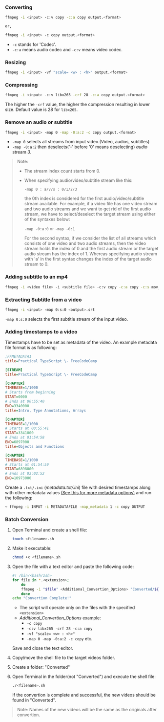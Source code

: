 ### Converting

```sh
ffmpeg -i <input> -c:v copy -c:a copy output.<format>

or,

ffmpeg -i <input> -c copy output.<format>
```

* `-c` stands for 'Codec'.
* `-c:a` means audio codec and `-c:v` means video codec.

### Resizing

```sh
ffmpeg -i <input> -vf "scale= <w> : <h>" output.<format>
```

### Compressing

```sh
ffmpeg -i <input> -c:v libx265 -crf 28 -c:a copy output.<format>
```

The higher the `-crf` value, the higher the compression resulting in lower size. Default value is 28 for `libx265`.

### Remove an audio or subtitle

```sh
ffmpeg -i <input> -map 0 -map -0:a:2 -c copy output.<format>
```

* `-map 0` selects all streams from input video.(Video, audios, subtitles)
* `-map -0:a:2` then deselects('-' before '0' means deselecting) *audio* stream *3*.

> Note:
> * The stream index count starts from 0.
> * When specifying audio/video/subtitle stream like this:
> 
>     `-map 0 : a/v/s : 0/1/2/3`
> 
>   the 0th index is considered for the first audio/video/subtitle stream available. For example, if a video file has one video stream and two audio streams and we want to get rid of the first audio stream, we have to select/deselect the target stream using either of the syntaxes below:
> 
>   `-map -0:a:0` or `-map -0:1`
> 
>   For the second syntax, if we consider the list of all streams which consists of one video and two audio streams, then the video stream holds the index of 0 and the first audio stream or the target audio stream has the index of 1. Whereas specifying audio stream with 'a' in the first syntax changes the index of the target audio stream to 0.

### Adding subtitle to an mp4

```sh
ffmpeg -i <video file> -i <subtitle file> -c:v copy -c:a copy -c:s mov_text output.mp4
```

### Extracting Subtitle from a video

```sh
ffmpeg -i <input> -map 0:s:0 <output>.srt
```

`-map 0:s:0` selects the first subtitle stream of the input video.

### Adding timestamps to a video

Timestamps have to be set as metadata of the video. An example metadata file format is as following:

```ini
;FFMETADATA1
title=Practical TypeScript \- FreeCodeCamp

[STREAM]
title=Practical TypeScript \- FreeCodeCamp

[CHAPTER]
TIMEBASE=1/1000
# Starts from beginning
START=0000
# Ends at 00:55:40
END=3340000
title=Intro, Type Annotations, Arrays

[CHAPTER]
TIMEBASE=1/1000
# Starts at 00:55:41
START=3341000
# Ends at 01:54:58
END=6897000
title=Objects and Functions

[CHAPTER]
TIMEBASE=1/1000
# Starts at 01:54:59
START=6898000
# Ends at 03:02:52
END=10973000
```

Create a `.txt/.ini` (*metadata.txt/.ini*) file with desired timestamps along with other metadata values [(See this for more metadata options)](https://ffmpeg.org/ffmpeg-formats.html#toc-Metadata-1) and run the following:

```sh
~ ffmpeg -i INPUT -i METADATAFILE -map_metadata 1 -c copy OUTPUT
```

### Batch Conversion

1. Open Terminal and create a shell file:

    ```sh
    touch <filename>.sh
    ```

2. Make it executable:

    ```sh
    chmod +x <filename>.sh
    ```

3. Open the file with a text editor and paste the following code:

    ```sh
    #! /bin/<bash/zsh>
    for file in *.<extension>;
        do
        ffmpeg -i "$file" <Additional_Convertion_Options> "Converted/${file%.*}.<format>"
        done
    echo "Convertion Complete!"
    ```

    * The script will operate only on the files with the specified `<extension>`
    * *Additional_Convertion_Options* example:
      * `-c copy`
      * `-c:v libx265 -crf 28 -c:a copy`
      * `-vf "scale= <w> : <h>" `
      * `-map 0 -map -0:a:2 -c copy` etc.

    Save and close the text editor.

4. Copy/move the shell file to the target videos folder.

5. Create a folder: "Converted"

6. Open Terminal in the folder(not "Converted") and execute the shell file:

    ```sh
    ./<filename>.sh
    ```

    If the convertion is complete and successful, the new videos should be found in "Converted".

> Note: Names of the new videos will be the same as the originals after convertion.
